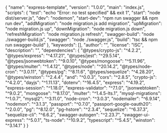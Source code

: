{
  "name": "express-template",
  "version": "1.0.0",
  "main": "index.js",
  "scripts": {
    "test": "echo \"Error: no test specified\" && exit 1",
    "start": "node dist/server.js",
    "dev": "nodemon",
    "start-dev": "npm run swagger && npm run dev",
    "addMigration": "node migration.js add migration",
    "upMigration": "node migration.js up",
    "downMigration": "node migration.js down",
    "refreshMigration": "node migration.js refresh",
    "swagger-build": "node ./swagger-build.js",
    "swagger": "node ./swagger.js",
    "build": "tsc && npm run swagger-build"
  },
  "keywords": [],
  "author": "",
  "license": "ISC",
  "description": "",
  "dependencies": {
    "@types/crypto-js": "^4.2.2",
    "@types/express": "^4.17.21",
    "@types/jest": "^29.5.14",
    "@types/jsonwebtoken": "^9.0.10",
    "@types/mongoose": "^5.11.96",
    "@types/multer": "^1.4.12",
    "@types/node": "^20.14.2",
    "@types/node-cron": "^3.0.11",
    "@types/pg": "^8.11.6",
    "@types/sequelize": "^4.28.20",
    "@types/winston": "^2.4.4",
    "and": "^0.0.3",
    "cors": "^2.8.5",
    "crypto-js": "^4.2.0",
    "dayjs": "^1.11.13",
    "dotenv": "^16.4.5",
    "express": "^4.19.2",
    "express-session": "^1.18.0",
    "express-validator": "^7.1.0",
    "jsonwebtoken": "^9.0.2",
    "mongoose": "^8.17.0",
    "multer": "^1.4.5-lts.1",
    "mysql-migrations": "^1.0.7",
    "mysql2": "^3.11.0",
    "node-cron": "^3.0.3",
    "nodemailer": "^6.9.14",
    "nodemon": "^3.1.3",
    "passport": "^0.7.0",
    "passport-google-oauth20": "^2.0.0",
    "pg": "^8.12.0",
    "pg-hstore": "^2.3.4",
    "sequelize": "^6.37.3",
    "sequelize-cli": "^6.6.2",
    "swagger-autogen": "^2.23.7",
    "swagger-ui-express": "^5.0.1",
    "ts-node": "^10.9.2",
    "typescript": "^5.4.5",
    "winston": "^3.14.1"
  }
}